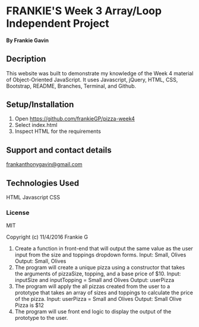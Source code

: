 # FRANKIE'S Week 3 Array/Loop Independent Project

####

#### By Frankie Gavin

## Decription
This website was built to demonstrate my knowledge of the Week 4 material of Object-Oriented JavaScript. It uses Javascript, jQuery, HTML, CSS, Bootstrap, README, Branches, Terminal, and Github.

## Setup/Installation

1. Open https://github.com/frankieGP/pizza-week4
2. Select index.html
3. Inspect HTML for the requirements

## Support and contact details
frankanthonygavin@gmail.com

## Technologies Used

HTML Javascript CSS

### License

MIT

Copyright (c) 11/4/2016 Frankie G



1. Create a function in front-end that will output the same value as the user input from the size and toppings dropdown forms.
  Input: Small, Olives
  Output: Small, Olives
2. The program will create a unique pizza using a constructor that takes the arguments of pizzaSize, topping, and a base price of $10.
  Input:  inputSize and inputTopping = Small and Olives
  Output: userPizza
3. The program will apply the all pizzas created from the user to a prototype that takes an array of sizes and toppings to calculate the price of the pizza.
  Input: userPizza = Small and Olives
  Output: Small Olive Pizza is $12
4. The program will use front end logic to display the output of the prototype to the user.
